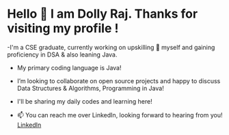 # Hello :wave: I am Dolly Raj. Thanks for visiting my profile !
-I'm a CSE graduate, currently working on upskilling 🌱 myself and gaining proficiency in DSA & also leaning Java.
- My primary coding language is Java!

- I’m looking to collaborate on open source projects and happy to discuss Data Structures & Algorithms, Programming in Java! 

- I'll be sharing my daily codes and learning here!

- 📫 You can reach me over LinkedIn, looking forward to hearing from you!
[LinkedIn](https://www.linkedin.com/in/dolly-raj-10423817b/)
